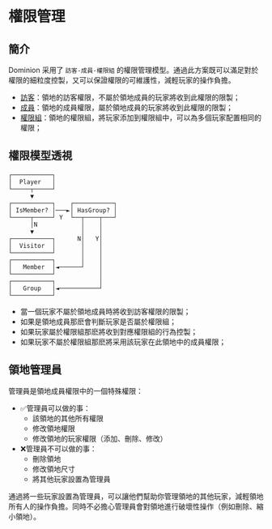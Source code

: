 # 權限管理

## 簡介

Dominion 采用了 `訪客-成員-權限組` 的權限管理模型。通過此方案既可以滿足對於權限的細粒度控製，又可以保證權限的可維護性，減輕玩家的操作負擔。

- [訪客](guest)：領地的訪客權限，不屬於領地成員的玩家將收到此權限的限製；
- [成員](member.md)：領地的成員權限，屬於領地成員的玩家將收到此權限的限製；
- [權限組](permission-group.md)：領地的權限組，將玩家添加到權限組中，可以為多個玩家配置相同的權限；

## 權限模型透視

```
┌───────────┐                 
│  Player   │                 
└─────┬─────┘                 
      ▼                       
┌───────────┐    ┌───────────┐
│ IsMember? │───►│ HasGroup? │
└─────┬─────┘ Y  └──┬────┬───┘
      │N            │    │    
      ▼             │    │    
┌───────────┐      N│   Y│    
│  Visitor  │       │    │    
└───────────┘       │    │    
┌───────────┐       │    │    
│   Member  │◄──────┘    │    
└───────────┘            │    
┌───────────┐            │    
│   Group   │◄───────────┘    
└───────────┘                 
```

- 當一個玩家不屬於領地成員時將收到訪客權限的限製；
- 如果是領地成員那麽會判斷玩家是否屬於權限組；
- 如果玩家屬於權限組那麽將收到對應權限組的行為控製；
- 如果玩家不屬於權限組那麽將采用該玩家在此領地中的成員權限；

## 領地管理員

管理員是領地成員權限中的一個特殊權限：

- ✅管理員可以做的事：
  - 該領地的其他所有權限
  - 修改領地權限
  - 修改領地的玩家權限（添加、刪除、修改）
- ❌管理員不可以做的事：
  - 刪除領地
  - 修改領地尺寸
  - 將其他玩家設置為管理員

通過將一些玩家設置為管理員，可以讓他們幫助你管理領地的其他玩家，減輕領地所有人的操作負擔。同時不必擔心管理員會對領地進行破壞性操作（例如刪除、縮小領地）。

